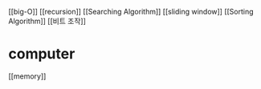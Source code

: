 

[[big-O]]
[[recursion]]
[[Searching Algorithm]]
[[sliding window]]
[[Sorting Algorithm]]
[[비트 조작]]


# computer 
[[memory]]

